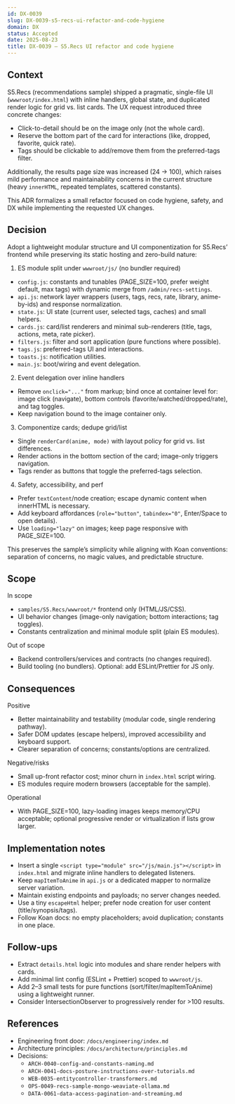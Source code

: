 ```yaml
---
id: DX-0039
slug: DX-0039-s5-recs-ui-refactor-and-code-hygiene
domain: DX
status: Accepted
date: 2025-08-23
title: DX-0039 — S5.Recs UI refactor and code hygiene
---
```


## Context

S5.Recs (recommendations sample) shipped a pragmatic, single-file UI (`wwwroot/index.html`) with inline handlers, global state, and duplicated render logic for grid vs. list cards. The UX request introduced three concrete changes:

- Click-to-detail should be on the image only (not the whole card).
- Reserve the bottom part of the card for interactions (like, dropped, favorite, quick rate).
- Tags should be clickable to add/remove them from the preferred-tags filter.

Additionally, the results page size was increased (24 → 100), which raises mild performance and maintainability concerns in the current structure (heavy `innerHTML`, repeated templates, scattered constants).

This ADR formalizes a small refactor focused on code hygiene, safety, and DX while implementing the requested UX changes.

## Decision

Adopt a lightweight modular structure and UI componentization for S5.Recs’ frontend while preserving its static hosting and zero-build nature:

1) ES module split under `wwwroot/js/` (no bundler required)
- `config.js`: constants and tunables (PAGE_SIZE=100, prefer weight default, max tags) with dynamic merge from `/admin/recs-settings`.
- `api.js`: network layer wrappers (users, tags, recs, rate, library, anime-by-ids) and response normalization.
- `state.js`: UI state (current user, selected tags, caches) and small helpers.
- `cards.js`: card/list renderers and minimal sub-renderers (title, tags, actions, meta, rate picker).
- `filters.js`: filter and sort application (pure functions where possible).
- `tags.js`: preferred-tags UI and interactions.
- `toasts.js`: notification utilities.
- `main.js`: boot/wiring and event delegation.

2) Event delegation over inline handlers
- Remove `onclick="..."` from markup; bind once at container level for: image click (navigate), bottom controls (favorite/watched/dropped/rate), and tag toggles.
- Keep navigation bound to the image container only.

3) Componentize cards; dedupe grid/list
- Single `renderCard(anime, mode)` with layout policy for grid vs. list differences.
- Render actions in the bottom section of the card; image-only triggers navigation.
- Tags render as buttons that toggle the preferred-tags selection.

4) Safety, accessibility, and perf
- Prefer `textContent`/node creation; escape dynamic content when innerHTML is necessary.
- Add keyboard affordances (`role="button"`, `tabindex="0"`, Enter/Space to open details).
- Use `loading="lazy"` on images; keep page responsive with PAGE_SIZE=100.

This preserves the sample’s simplicity while aligning with Koan conventions: separation of concerns, no magic values, and predictable structure.

## Scope

In scope
- `samples/S5.Recs/wwwroot/*` frontend only (HTML/JS/CSS).
- UI behavior changes (image-only navigation; bottom interactions; tag toggles).
- Constants centralization and minimal module split (plain ES modules).

Out of scope
- Backend controllers/services and contracts (no changes required).
- Build tooling (no bundlers). Optional: add ESLint/Prettier for JS only.

## Consequences

Positive
- Better maintainability and testability (modular code, single rendering pathway).
- Safer DOM updates (escape helpers), improved accessibility and keyboard support.
- Clearer separation of concerns; constants/options are centralized.

Negative/risks
- Small up-front refactor cost; minor churn in `index.html` script wiring.
- ES modules require modern browsers (acceptable for the sample).

Operational
- With PAGE_SIZE=100, lazy-loading images keeps memory/CPU acceptable; optional progressive render or virtualization if lists grow larger.

## Implementation notes

- Insert a single `<script type="module" src="/js/main.js"></script>` in `index.html` and migrate inline handlers to delegated listeners.
- Keep `mapItemToAnime` in `api.js` or a dedicated mapper to normalize server variation.
- Maintain existing endpoints and payloads; no server changes needed.
- Use a tiny `escapeHtml` helper; prefer node creation for user content (title/synopsis/tags).
- Follow Koan docs: no empty placeholders; avoid duplication; constants in one place.

## Follow-ups

- Extract `details.html` logic into modules and share render helpers with cards.
- Add minimal lint config (ESLint + Prettier) scoped to `wwwroot/js`.
- Add 2–3 small tests for pure functions (sort/filter/mapItemToAnime) using a lightweight runner.
- Consider IntersectionObserver to progressively render for >100 results.

## References

- Engineering front door: `/docs/engineering/index.md`
- Architecture principles: `/docs/architecture/principles.md`
- Decisions:
  - `ARCH-0040-config-and-constants-naming.md`
  - `ARCH-0041-docs-posture-instructions-over-tutorials.md`
  - `WEB-0035-entitycontroller-transformers.md`
  - `OPS-0049-recs-sample-mongo-weaviate-ollama.md`
  - `DATA-0061-data-access-pagination-and-streaming.md`
